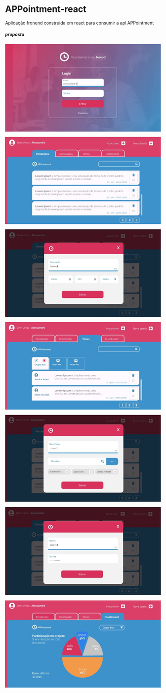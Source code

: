 # APPointment-react

Aplicação fronend construida em react para consumir a api APPointment

##### proposta

[![LOGIN](./readme/LOGIN.jpg "LOGIN")]()

[![HOME](./readme/HOME.jpg "HOME")]()

[![NOVA TAREFA](./readme/NOVA_TAREFA.jpg "NOVA TAREFA")]()

[![TIMES](./readme/TIMES.jpg "TIMES")]()

[![NOVO TIME](./readme/NOVO_TIME.jpg "NOVO TIME")]()

[![PERFIL](./readme/PERFIL.jpg "PERFIL")]()

[![DASHBOARD](./readme/DASHBOARD.jpg "DASHBOARD")]()
